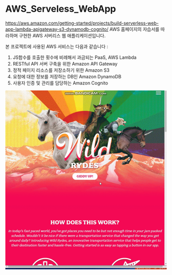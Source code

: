 # AWS_Serveless_WebApp

https://aws.amazon.com/getting-started/projects/build-serverless-web-app-lambda-apigateway-s3-dynamodb-cognito/
AWS 홈페이지의 자습서를 따라하며 구현한 AWS 서버리스 웹 애플리케이션입니다.

본 프로젝트에 사용된 AWS 서비스는 다음과 같습니다 :

1. JS함수를 호출한 횟수에 비례해서 과금되는 PaaS, AWS Lambda
2. RESTful API 서버 구축을 위한 Amazon API Gateway
3. 정적 페이지 리소스를 저장소하기 위한 Amazon S3
4. 요청에 대한 정보를 저장하는 DB인 Amazon DynamoDB
5. 사용자 인증 및 관리를 담당하는 Amazon Cognito

![alt text](https://github.com/dabitk/AWS_Serveless_WebApp/blob/master/serverlessApp.gif "app")
